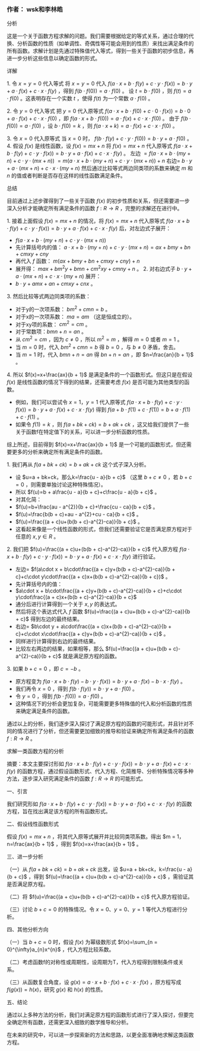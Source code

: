 ### 作者： wsk和李林皓

分析
 
这是一个关于函数方程求解的问题。我们需要根据给定的等式关系，通过合理的代换、分析函数的性质（如单调性、奇偶性等可能会用到的性质）来找出满足条件的所有函数。求解计划是先通过特殊值代入等式，得到一些关于函数的初步信息，再进一步分析这些信息以确定函数的形式。
 
详解
 
1. 令 $x = y = 0$ 代入等式
将 $x = y = 0$ 代入 $f(a\cdot x + b\cdot f(y)+c\cdot y\cdot f(x))=b\cdot y + a\cdot f(x)+c\cdot x\cdot f(y)$ ，得到 $f(b\cdot f(0)) = a\cdot f(0)$ 。
设 $t = b\cdot f(0)$ ，则 $f(t)=a\cdot f(0)$ 。这表明存在一个实数 $t$ ，使得 $f(t)$ 为一个常数 $a\cdot f(0)$ 。

2. 令 $y = 0$ 代入等式
把 $y = 0$ 代入原等式 $f(a\cdot x + b\cdot f(0)+c\cdot 0\cdot f(x))=b\cdot 0 + a\cdot f(x)+c\cdot x\cdot f(0)$ ，即 $f(a\cdot x + b\cdot f(0))=a\cdot f(x)+c\cdot x\cdot f(0)$ 。
由于 $f(b\cdot f(0)) = a\cdot f(0)$ ，设 $b\cdot f(0)=k$ ，则 $f(a\cdot x + k)=a\cdot f(x)+c\cdot x\cdot f(0)$ 。

3. 令 $x = 0$ 代入原等式
当 $x = 0$ 时， $f(b\cdot f(y)+c\cdot y\cdot f(0))=b\cdot y + a\cdot f(0)$ 。
4. 假设 $f(x)$ 是线性函数，设 $f(x)=mx + n$
将 $f(x)=mx + n$ 代入原等式 $f(a\cdot x + b\cdot f(y)+c\cdot y\cdot f(x))=b\cdot y + a\cdot f(x)+c\cdot x\cdot f(y)$ 。
左边 $=f(a\cdot x + b\cdot (my + n)+c\cdot y\cdot (mx + n))$
$=m(a\cdot x + b\cdot (my + n)+c\cdot y\cdot (mx + n))+n$
右边= $b\cdot y + a\cdot (mx + n)+c\cdot x\cdot (my + n)$
然后通过比较等式两边同类项的系数来确定 $m$ 和 $n$ 的值或者判断是否存在这样的线性函数满足条件。
 
总结
 
目前通过上述步骤得到了一些关于函数 $f(x)$ 的初步性质和关系，但还需要进一步深入分析才能确定所有满足条件的函数 $f:R→R$ ，完整的求解还在进行中。

1. 接着上面假设 $f(x)=mx + n$ 的情况，将 $f(x)=mx + n$ 代入原等式 $f(a\cdot x + b\cdot f(y)+c\cdot y\cdot f(x))=b\cdot y + a\cdot f(x)+c\cdot x\cdot f(y)$ 后，对左边式子展开：
- $f(a\cdot x + b\cdot (my + n)+c\cdot y\cdot (mx + n))$
- 先计算括号内的值： $a\cdot x + b\cdot (my + n)+c\cdot y\cdot (mx + n)=ax + bmy+bn + cmxy+cn y$
- 再代入 $f$ 函数： $m(ax + bmy+bn + cmxy+cn y)+n$
- 展开得： $max + bm^{2}y+bm n + cm^{2}xy+cmn y + n$ 。
2. 对右边式子 $b\cdot y + a\cdot (mx + n)+c\cdot x\cdot (my + n)$ 展开：
- $b\cdot y + amx+an + cmxy+cnx$ 。
  
3. 然后比较等式两边同类项的系数：
- 对于y的一次项系数： $bm^{2}+cmn=b$ 。
- 对于x的一次项系数： $ma = am$ （这是恒成立的）。
- 对于xy项的系数： $cm^{2}=cm$ 。
- 对于常数项：$bm n + n=an$ 。
- 从 $cm^{2}=cm$ ，因为 $c\neq0$ ，所以 $m^{2}=m$ ，解得 $m = 0$ 或者 $m = 1$ 。
- 当 $m = 0$ 时，代入 $bm^{2}+cmn=b$ 得 $b = 0$ ，与 $b\neq0$ 矛盾，舍去。
- 当 $m = 1$ 时，代入 $bm n + n=an$ 得 $bn + n=an$ ，即 $n=\frac{an}{b + 1}$ 。
  
4. 所以 $f(x)=x+\frac{ax}{b + 1}$ 是满足条件的一个函数形式。但这只是在假设 $f(x)$ 是线性函数的情况下得到的结果，还需要考虑 $f(x)$ 是否可能为其他类型的函数。
- 例如，我们可以尝试令 $x = 1，y = 1$ 代入原等式 $f(a\cdot x + b\cdot f(y)+c\cdot y\cdot f(x))=b\cdot y + a\cdot f(x)+c\cdot x\cdot f(y)$ 得到 $f(a + b\cdot f(1)+c\cdot f(1))=b + a\cdot f(1)+c\cdot f(1)$ 。
- 如果令 $f(1)=k$ ，则 $f(a + bk+ck)=b + ak+ck$ ，这又给我们提供了一些关于函数f在特定值下的关系，可以进一步分析函数的性质。
 
综上所述，目前得到 $f(x)=x+\frac{ax}{b + 1}$ 是一个可能的函数形式，但还需要更多的分析来确定所有满足条件的函数。

1. 我们再从 $f(a + bk+ck)=b + ak+ck$ 这个式子深入分析。
- 设 $u=a + bk+ck，那么k=\frac{u - a}{b + c}$ （这里 $b + c\neq0$ ，若 $b + c = 0$ ，则需要单独讨论这种特殊情况）。
- 所以 $f(u)=b + a\frac{u - a}{b + c}+c\frac{u - a}{b + c}$ 。
- 对其化简：
- $f(u)=b+\frac{au - a^{2}}{b + c}+\frac{cu - ca}{b + c}$ 。
- $f(u)=\frac{b(b + c)+au - a^{2}+cu - ca}{b + c}$ 。
- $f(u)=\frac{(a + c)u+(b(b + c)-a^{2}-ca)}{b + c}$ 。
- 这看起来像是一个线性函数的形式，但我们还需要验证它是否满足原方程对于任意的 $x,y\in R$ 。
  
2. 我们把 $f(u)=\frac{(a + c)u+(b(b + c)-a^{2}-ca)}{b + c}$ 代入原方程 $f(a\cdot x + b\cdot f(y)+c\cdot y\cdot f(x))=b\cdot y + a\cdot f(x)+c\cdot x\cdot f(y)$ 进行验证。
- 左边= $f(a\cdot x + b\cdot\frac{(a + c)y+(b(b + c)-a^{2}-ca)}{b + c}+c\cdot y\cdot\frac{(a + c)x+(b(b + c)-a^{2}-ca)}{b + c})$ 。
- 先计算括号内的值：
- $a\cdot x + b\cdot\frac{(a + c)y+(b(b + c)-a^{2}-ca)}{b + c}+c\cdot y\cdot\frac{(a + c)x+(b(b + c)-a^{2}-ca)}{b + c}$
- 通分后进行计算得到一个关于 $x,y$ 的表达式。
- 然后将这个表达式代入 $f$ 函数 $f(u)=\frac{(a + c)u+(b(b + c)-a^{2}-ca)}{b + c}$ 得到左边的最终结果。
- 右边= $b\cdot y + a\cdot\frac{(a + c)x+(b(b + c)-a^{2}-ca)}{b + c}+c\cdot x\cdot\frac{(a + c)y+(b(b + c)-a^{2}-ca)}{b + c}$ 。
- 同样进行计算得到右边的最终结果。
- 比较左右两边的结果，如果相等，那么 $f(u)=\frac{(a + c)u+(b(b + c)-a^{2}-ca)}{b + c}$ 就是满足原方程的函数。
  
3. 如果 $b + c = 0$ ，即 $c=-b$ 。
- 原方程变为 $f(a\cdot x + b\cdot f(y)-b\cdot y\cdot f(x))=b\cdot y + a\cdot f(x)-b\cdot x\cdot f(y)$ 。
- 我们再令 $x = 0$ ，得到 $f(b\cdot f(y))=b\cdot y + a\cdot f(0)$ 。
- 令 $y = 0$ ，得到 $f(b\cdot f(0))=a\cdot f(0)$ 。
- 这种情况下的分析会更加复杂，可能需要更多特殊值的代入和分析函数的性质来确定满足条件的函数。
 
通过以上的分析，我们逐步深入探讨了满足原方程的函数的可能形式，并且针对不同的情况进行了分析，但还需要更加细致的推导和验证来确定所有满足条件的函数 $f:R\rightarrow R$ 。

求解一类函数方程的分析
 
摘要：本文主要探讨形如 $f(a\cdot x + b\cdot f(y)+c\cdot y\cdot f(x))=b\cdot y + a\cdot f(x)+c\cdot x\cdot f(y)$ 的函数方程，通过假设函数形式、代入方程、化简推导、分析特殊情况等多种方法，逐步深入研究满足条件的函数 $f:R\rightarrow R$ 的可能形式。
 
一、引言
 
我们研究形如 $f(a\cdot x + b\cdot f(y)+c\cdot y\cdot f(x))=b\cdot y + a\cdot f(x)+c\cdot x\cdot f(y)$ 的函数方程，旨在找出满足该方程的所有函数形式。
 
二、假设线性函数形式
 
假设 $f(x)=mx + n$ ，将其代入原等式展开并比较同类项系数。得出 $m = 1，n=\frac{ax}{b + 1}$ ，得到 $f(x)=x+\frac{ax}{b + 1}$ 。
 
三、进一步分析
 
（一）从 $f(a + bk+ck)=b + ak+ck$ 出发，设 $u=a + bk+ck，k=\frac{u - a}{b + c}$ ，得到 $f(u)=\frac{(a + c)u+(b(b + c)-a^{2}-ca)}{b + c}$ ，需验证其是否满足原方程。
 
（二）将 $f(u)=\frac{(a + c)u+(b(b + c)-a^{2}-ca)}{b + c}$ 代入原方程验证。
 
（三）讨论 $b + c = 0$ 的特殊情况。令 $x = 0、y = 0、y = 1$ 等代入方程进行分析。
 
四、其他分析方向
 
（一）当 $b + c = 0$ 时，假设 $f(x)$ 为幂级数形式 $f(x)=\sum_{n = 0}^{\infty}a_{n}x^{n}$ ，代入方程比较系数。
 
（二）考虑函数f的对称性或周期性，设周期为T，代入方程得到限制条件或关系。
 
（三）从函数复合角度，设 $g(x)=a\cdot x + b\cdot f(x)+c\cdot x\cdot f(x)$ ，原方程写成 $f(g(x))=h(x)$，研究 $g(x)$ 和 $h(x)$ 的性质。
 
五、结论
 
通过以上多种方法的分析，我们对满足原方程的函数形式进行了深入探讨，但要完全确定所有函数，还需更深入细致的数学推导和分析。
 
在未来的研究中，可以进一步探索新的方法和思路，以更全面准确地求解这类函数方程。





